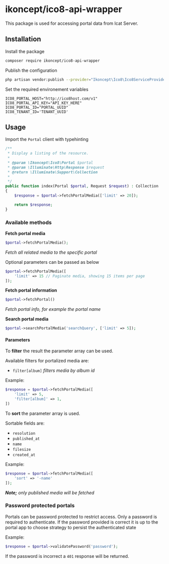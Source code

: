 # ikoncept/ico8-api-wrapper

This package is used for accessing portal data from Icat Server.

## Installation
Install the package
```bash
composer require ikoncept/ico8-api-wrapper
```

Publish the configuration
```bash
php artisan vendor:publish --provider="Ikoncept\Ico8\Ico8ServiceProvider"
```

Set the required environement variables
```
ICO8_PORTAL_HOST="http://ico8host.com/v1"
ICO8_PORTAL_API_KEY="API_KEY_HERE"
ICO8_PORTAL_ID="PORTAL_UUID"
ICO8_TENANT_ID='TENANT_UUID'
```

## Usage
Import the `Portal` client with typehinting
```php
/**
 * Display a listing of the resource.
 *
 * @param \Ikoncept\Ico8\Portal $portal
 * @param \Illuminate\Http\Response $request
 * @return \Illuminate\Support\Collection
 *
 */
public function index(Portal $portal, Request $request) : Collection
{
    $response = $portal->fetchPortalMedia(['limit' => 20]);

    return $response;
}
```

### Available methods
**Fetch portal media**
```php
$portal->fetchPortalMedia();
```
_Fetch all related media to the specific portal_

Optional parameters can be passed as below
```php
$portal->fetchPortalMedia([
    'limit' => 15 // Paginate media, showing 15 items per page
]);
```

**Fetch portal information**
```php
$portal->fetchPortal()
```
_Fetch portal info, for example the portal name_

**Search portal media**
```php
$portal->searchPortalMedia('searchQuery', ['limit' => 5]);
```

#### Parameters
To **filter** the result the parameter array can be used.

Available filters for portalized media are:
* `filter[album]` _filters media by album id_

Example:
```php
$response = $portal->fetchPortalMedia([
    'limit' => 5,
    'filter[album]' => 1,
])
```


To **sort** the parameter array is used.

Sortable fields are:
* `resolution`
* `published_at`
* `name`
* `filesize`
* `created_at`

Example:
```php
$response = $portal->fetchPortalMedia([
    'sort' => '-name'
]);
```

_**Note;** only published media will be fetched_

### Password protected portals
Portals can be password protected to restrict access. Only a password is required to authenticate. If the password provided is correct it is up to the portal app to choose strategy to persist the authenticated state

Example:
```php
$response = $portal->validatePassword('password');
```

If the password is incorrect a `401` response will be returned.




